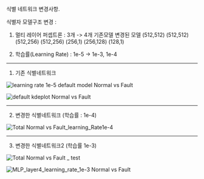 식별 네트워크 변경사항.

식별자 모델구조 변경 :
1) 멀티 레이어 퍼셉트론 : 3개 -> 4개
기존모델      변경된 모델
(512,512)     (512,512)
(512,256)     (512,256)
(256,1)       (256,128)
              (128,1)

3) 학습률(Learning Rate) : 1e-5 -> 1e-3, 1e-4

- - - - - - - -
1. 기존 식별네트워크

![learning rate 1e-5 default model Normal vs  Fault ](https://github.com/user-attachments/assets/fdb1a0a4-d9f3-4bbe-b395-36a2d13c8d7a)


![default kdeplot Normal vs  Fault ](https://github.com/user-attachments/assets/8f915829-ef19-4d10-82c4-2c0490c75ef0)

- - - - - - - -
2. 변경한 식별네트워크 (학습률 : 1e-4)

![Total Normal vs  Fault_learning_Rate1e-4](https://github.com/user-attachments/assets/6f432714-b8bb-4927-a992-4824671f9735)

- - - - - - - -
3. 변경한 식별네트워크2 (학습률  1e-3)

![Total Normal vs  Fault _ test](https://github.com/user-attachments/assets/d38ed1e9-281d-4621-b146-39d8b9149f42)

![MLP_layer4_learning_rate_1e-3 Normal vs  Fault ](https://github.com/user-attachments/assets/411aed50-2b95-4d85-a41e-9071ad87ad09)
